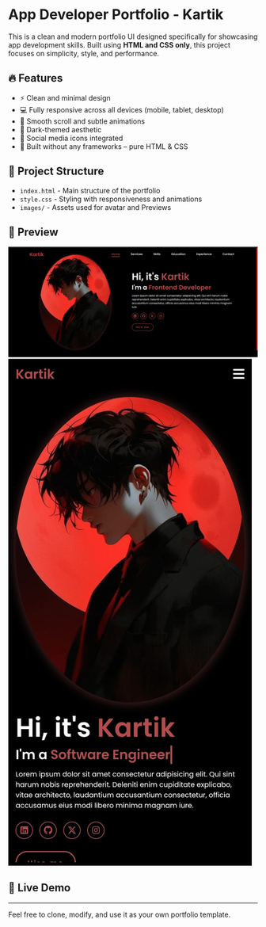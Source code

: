 # App Developer Portfolio - Kartik

This is a clean and modern portfolio UI designed specifically for showcasing app development skills. Built using **HTML and CSS only**, this project focuses on simplicity, style, and performance.

## 🔥 Features

- ⚡ Clean and minimal design
- 💻 Fully responsive across all devices (mobile, tablet, desktop)
- 🎯 Smooth scroll and subtle animations
- 🌙 Dark-themed aesthetic
- 📱 Social media icons integrated
- 🧱 Built without any frameworks – pure HTML & CSS

## 📂 Project Structure

- `index.html` - Main structure of the portfolio
- `style.css` - Styling with responsiveness and animations
- `images/` - Assets used for avatar and Previews

## 📸 Preview

![Preview](/Images/Desktop-Preview.png)
![Preview](/Images/Mobile-Preview.jpg)


## 🚀 Live Demo



---

Feel free to clone, modify, and use it as your own portfolio template.
